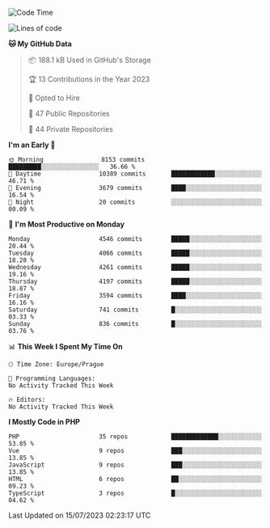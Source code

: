 <!--START_SECTION:waka-->
![Code Time](http://img.shields.io/badge/Code%20Time-1%2C583%20hrs%2058%20mins-blue)

![Lines of code](https://img.shields.io/badge/From%20Hello%20World%20I%27ve%20Written-7.2%20million%20lines%20of%20code-blue)

**🐱 My GitHub Data** 

> 📦 188.1 kB Used in GitHub's Storage 
 > 
> 🏆 13 Contributions in the Year 2023
 > 
> 💼 Opted to Hire
 > 
> 📜 47 Public Repositories 
 > 
> 🔑 44 Private Repositories 
 > 
**I'm an Early 🐤** 

```text
🌞 Morning                8153 commits        █████████░░░░░░░░░░░░░░░░   36.66 % 
🌆 Daytime                10389 commits       ████████████░░░░░░░░░░░░░   46.71 % 
🌃 Evening                3679 commits        ████░░░░░░░░░░░░░░░░░░░░░   16.54 % 
🌙 Night                  20 commits          ░░░░░░░░░░░░░░░░░░░░░░░░░   00.09 % 
```
📅 **I'm Most Productive on Monday** 

```text
Monday                   4546 commits        █████░░░░░░░░░░░░░░░░░░░░   20.44 % 
Tuesday                  4066 commits        █████░░░░░░░░░░░░░░░░░░░░   18.28 % 
Wednesday                4261 commits        █████░░░░░░░░░░░░░░░░░░░░   19.16 % 
Thursday                 4197 commits        █████░░░░░░░░░░░░░░░░░░░░   18.87 % 
Friday                   3594 commits        ████░░░░░░░░░░░░░░░░░░░░░   16.16 % 
Saturday                 741 commits         █░░░░░░░░░░░░░░░░░░░░░░░░   03.33 % 
Sunday                   836 commits         █░░░░░░░░░░░░░░░░░░░░░░░░   03.76 % 
```


📊 **This Week I Spent My Time On** 

```text
🕑︎ Time Zone: Europe/Prague

💬 Programming Languages: 
No Activity Tracked This Week

🔥 Editors: 
No Activity Tracked This Week
```

**I Mostly Code in PHP** 

```text
PHP                      35 repos            █████████████░░░░░░░░░░░░   53.85 % 
Vue                      9 repos             ███░░░░░░░░░░░░░░░░░░░░░░   13.85 % 
JavaScript               9 repos             ███░░░░░░░░░░░░░░░░░░░░░░   13.85 % 
HTML                     6 repos             ██░░░░░░░░░░░░░░░░░░░░░░░   09.23 % 
TypeScript               3 repos             █░░░░░░░░░░░░░░░░░░░░░░░░   04.62 % 
```




 Last Updated on 15/07/2023 02:23:17 UTC
<!--END_SECTION:waka-->
<!--
**AlexKratky/AlexKratky** is a ✨ _special_ ✨ repository because its `README.md` (this file) appears on your GitHub profile.

Here are some ideas to get you started:

- 🔭 I’m currently working on ...
- 🌱 I’m currently learning ...
- 👯 I’m looking to collaborate on ...
- 🤔 I’m looking for help with ...
- 💬 Ask me about ...
- 📫 How to reach me: ...
- 😄 Pronouns: ...
- ⚡ Fun fact: ...
-->
